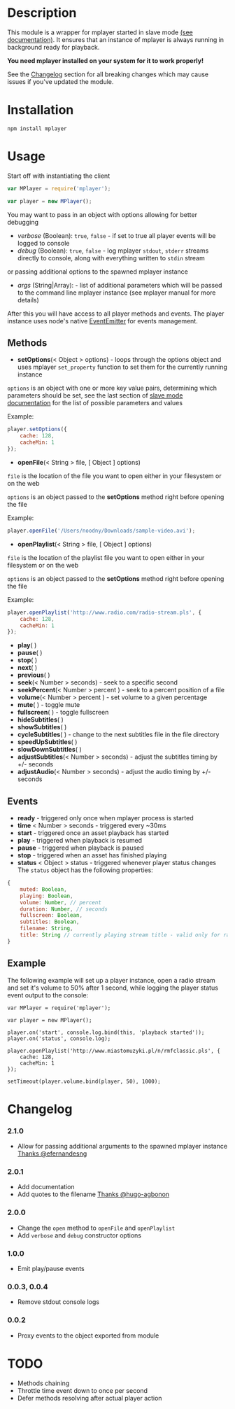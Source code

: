 # Description
This module is a wrapper for mplayer started in slave mode [(see documentation)](http://www.mplayerhq.hu/DOCS/tech/slave.txt).
It ensures that an instance of mplayer is always running in background ready for playback.

**You need mplayer installed on your system for it to work properly!**

See the [Changelog](#changelog) section for all breaking changes which may cause issues if you've updated the module.

# Installation

    npm install mplayer

# Usage

Start off with instantiating the client

```javascript
var MPlayer = require('mplayer');

var player = new MPlayer();
```

You may want to pass in an object with options allowing for better debugging

* *verbose* (Boolean): `true`, `false` - if set to true all player events will be logged to console
* *debug* (Boolean): `true`, `false` - log mplayer `stdout`, `stderr` streams directly to console, along with everything written to `stdin` stream

or passing additional options to the spawned mplayer instance

* *args* (String|Array): - list of additional parameters which will be passed to the command line mplayer instance (see mplayer manual for more details)

After this you will have access to all player methods and events.
The player instance uses node's native [EventEmitter](https://nodejs.org/api/events.html#events_class_events_eventemitter) for events management.

## Methods
* **setOptions**(< Object > options) - loops through the options object and uses mplayer `set_property` function to set them for the currently running instance

`options` is an object with one or more key value pairs, determining which parameters should be set, see the last section
of [slave mode documentation](http://www.mplayerhq.hu/DOCS/tech/slave.txt) for the list of possible parameters and values

Example:
```javascript
player.setOptions({
    cache: 128,
    cacheMin: 1
});
```

* **openFile**(< String > file, [ Object ] options)

`file` is the location of the file you want to open either in your filesystem or on the web

`options` is an object passed to the **setOptions** method right before opening the file

Example:
```javascript
player.openFile('/Users/noodny/Downloads/sample-video.avi');
```

* **openPlaylist**(< String > file, [ Object ] options)

`file` is the location of the playlist file you want to open either in your filesystem or on the web

`options` is an object passed to the **setOptions** method right before opening the file

Example:
```javascript
player.openPlaylist('http://www.radio.com/radio-stream.pls', {
    cache: 128,
    cacheMin: 1
});
```

* **play**( )
* **pause**( )
* **stop**( )
* **next**( )
* **previous**( )
* **seek**(< Number > seconds) - seek to a specific second
* **seekPercent**(< Number > percent ) - seek to a percent position of a file
* **volume**(< Number > percent ) - set volume to a given percentage
* **mute**( ) - toggle mute
* **fullscreen**( ) - toggle fullscreen
* **hideSubtitles**( )
* **showSubtitles**( )
* **cycleSubtitles**( ) - change to the next subtitles file in the file directory
* **speedUpSubtitles**( )
* **slowDownSubtitles**( )
* **adjustSubtitles**(< Number > seconds) - adjust the subtitles timing by +/- seconds
* **adjustAudio**(< Number > seconds) - adjust the audio timing by +/- seconds

## Events

* **ready** - triggered only once when mplayer process is started
* **time** < Number > seconds - triggered every ~30ms
* **start** - triggered once an asset playback has started
* **play** - triggered when playback is resumed
* **pause** - triggered when playback is paused
* **stop** - triggered when an asset has finished playing
* **status** < Object > status - triggered whenever player status changes
The `status` object has the following properties:
```javascript
{
    muted: Boolean,
    playing: Boolean,
    volume: Number, // percent
    duration: Number, // seconds
    fullscreen: Boolean,
    subtitles: Boolean,
    filename: String,
    title: String // currently playing stream title - valid only for radio streams
}
```

## Example
The following example will set up a player instance, open a radio stream and set it's volume to 50% after 1 second,
while logging the player status event output to the console:

```
var MPlayer = require('mplayer');

var player = new MPlayer();

player.on('start', console.log.bind(this, 'playback started'));
player.on('status', console.log);

player.openPlaylist('http://www.miastomuzyki.pl/n/rmfclassic.pls', {
    cache: 128,
    cacheMin: 1
});

setTimeout(player.volume.bind(player, 50), 1000);
```
# Changelog
### 2.1.0
* Allow for passing additional arguments to the spawned mplayer instance [Thanks @efernandesng](https://github.com/noodny/mplayer/pull/3)

### 2.0.1
* Add documentation
* Add quotes to the filename [Thanks @hugo-agbonon](https://github.com/noodny/mplayer/pull/2)

### 2.0.0
* Change the `open` method to `openFile` and `openPlaylist`
* Add `verbose` and `debug` constructor options

### 1.0.0
* Emit play/pause events

### 0.0.3, 0.0.4
* Remove stdout console logs

### 0.0.2
* Proxy events to the object exported from module

# TODO
* Methods chaining
* Throttle time event down to once per second
* Defer methods resolving after actual player action
